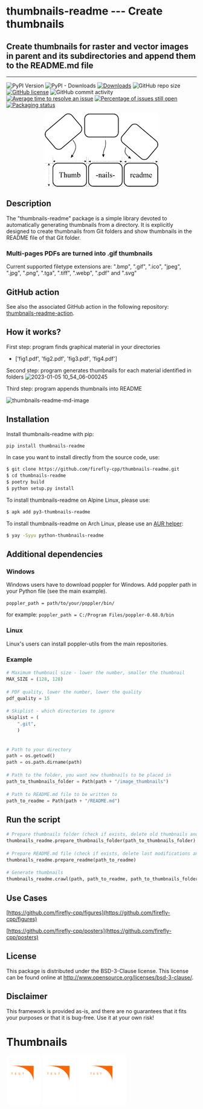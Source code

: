 # thumbnails-readme --- Create thumbnails

## Create thumbnails for raster and vector images in parent and its subdirectories and append them to the README.md file

---
![PyPI Version](https://img.shields.io/pypi/v/thumbnails-readme.svg)
![PyPI - Downloads](https://img.shields.io/pypi/dm/thumbnails-readme.svg)
[![Downloads](https://pepy.tech/badge/thumbnails-readme)](https://pepy.tech/project/thumbnails-readme)
![GitHub repo size](https://img.shields.io/github/repo-size/firefly-cpp/thumbnails-readme?style=flat-square)
[![GitHub license](https://img.shields.io/github/license/firefly-cpp/thumbnails-readme.svg)](https://github.com/firefly-cpp/thumbnails-readme/blob/master/LICENSE)
![GitHub commit activity](https://img.shields.io/github/commit-activity/w/firefly-cpp/thumbnails-readme.svg)
[![Average time to resolve an issue](http://isitmaintained.com/badge/resolution/firefly-cpp/thumbnails-readme.svg)](http://isitmaintained.com/project/firefly-cpp/thumbnails-readme "Average time to resolve an issue")
[![Percentage of issues still open](http://isitmaintained.com/badge/open/firefly-cpp/thumbnails-readme.svg)](http://isitmaintained.com/project/firefly-cpp/thumbnails-readme "Percentage of issues still open")
[![Packaging status](https://repology.org/badge/tiny-repos/python:thumbnails-readme.svg)](https://repology.org/project/python:thumbnails-readme/versions)

<p align="center">
  <img alt="logo" width="300" src=".github/images/logo_background.png">
</p>


## Description
The "thumbnails-readme" package is a simple library devoted to automatically generating thumbnails from a directory. It is explicitly designed to create thumbnails from Git folders and show thumbnails in the README file of that Git folder.

### Multi-pages PDFs are turned into .gif thumbnails

Current supported filetype extensions are: ".bmp", ".gif", ".ico", "jpeg", ".jpg", ".png", ".tga", ".tiff", ".webp", ".pdf" and ".svg"

## GitHub action

See also the associated GitHub action in the following repository: [thumbnails-readme-action](https://github.com/KukovecRok/thumbnails-readme-action).

## How it works?

First step: program finds graphical material in your directories
* ['fig1.pdf', 'fig2.pdf', 'fig3.pdf', 'fig4.pdf']

Second step: program generates thumbnails for each material identified in folders
![2023-01-05 10_54_06-000245](https://user-images.githubusercontent.com/33880044/212469322-e4fe49af-404d-40cd-85f8-63fd3eee162d.png)

Third step: program appends thumbnails into README

![thumbnails-readme-md-image](https://user-images.githubusercontent.com/33880044/224533101-11618c49-61b5-4b6a-bccd-5a1164430bca.png)

## Installation
Install thumbnails-readme with pip:

```sh
pip install thumbnails-readme
```

In case you want to install directly from the source code, use:

```sh
$ git clone https://github.com/firefly-cpp/thumbnails-readme.git
$ cd thumbnails-readme
$ poetry build
$ python setup.py install
```

To install thumbnails-readme on Alpine Linux, please use:

```sh
$ apk add py3-thumbnails-readme
```

To install thumbnails-readme on Arch Linux, please use an [AUR helper](https://wiki.archlinux.org/title/AUR_helpers):

```sh
$ yay -Syyu python-thumbnails-readme
```

## Additional dependencies

### Windows
Windows users have to download poppler for Windows. Add poppler
path in your Python file (see the main example).

``` poppler_path = path/to/your/poppler/bin/ ```

for example: ```poppler_path = C:/Program Files/poppler-0.68.0/bin```

### Linux
Linux's users can install poppler-utils from the main repositories.

### Example

``` python
# Maximum thumbnail size - lower the number, smaller the thumbnail
MAX_SIZE = (128, 128)

# PDF quality, lower the number, lower the quality
pdf_quality = 15

# Skiplist - which directories to ignore
skiplist = (
    ".git",
    )


# Path to your directory
path = os.getcwd()
path = os.path.dirname(path)

# Path to the folder, you want new thumbnails to be placed in
path_to_thumbnails_folder = Path(path + "/image_thumbnails")

# Path to README.md file to be written to
path_to_readme = Path(path + "/README.md")
```

## Run the script

``` python
# Prepare thumbnails folder (check if exists, delete old thumbnails and create new ones)
thumbnails_readme.prepare_thumbnails_folder(path_to_thumbnails_folder)

# Prepare README.md file (check if exists, delete last modifications and place newly generated ones)
thumbnails_readme.prepare_readme(path_to_readme)

# Generate thumbnails
thumbnails_readme.crawl(path, path_to_readme, path_to_thumbnails_folder, MAX_SIZE, pdf_quality, skiplist, poppler_path)
```
## Use Cases

[https://github.com/firefly-cpp/figures](https://github.com/firefly-cpp/figures)

[https://github.com/firefly-cpp/posters](https://github.com/firefly-cpp/posters)

## License

This package is distributed under the BSD-3-Clause license. This license can be found online at <http://www.opensource.org/licenses/bsd-3-clause/>.

## Disclaimer

This framework is provided as-is, and there are no guarantees that it fits your purposes or that it is bug-free. Use it at your own risk!

# Thumbnails
[![example-long](/image_thumbnails/pdf_animation_example-long.gif)](tests/example-long.pdf)
[![example-pdf](/image_thumbnails/pdf_example-pdf_thumb.png)](tests/example-pdf.pdf)
[![example-svg](/image_thumbnails/svg_example-svg_thumb.png)](tests/example-svg.svg)
